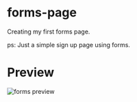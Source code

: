 # forms-page

Creating my first forms page.

ps: Just a simple sign up page using forms.

# Preview

<img src=".assets/preview.jpg" alt="forms preview">
